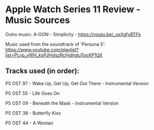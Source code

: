 # Apple Watch Series 11 Review - Music Sources

Outro music:
A-GON - Simplicity - https://youtu.be/_oxXgfyBTFk

Music used from the soundtrack of 'Persona 5': https://www.youtube.com/playlist?list=PLvp_vWH_ksPJHslszRcHghgtuTooXP1QX

## Tracks used (in order):

P5 OST 97 - Wake Up, Get Up, Get Out There - Instrumental Version

P5 OST 55 - Life Goes On

P5 OST 09 - Beneath the Mask - Instrumental Version

P5 OST 38 - Butterfly Kiss

P5 OST 44 - A Woman
